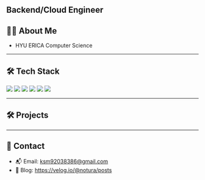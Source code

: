 
 ## Backend/Cloud Engineer

## 🧑‍💻 About Me

- HYU ERICA Computer Science
---

## 🛠 Tech Stack

<p>
  <img src="https://img.shields.io/badge/Java-007396?style=flat&logo=java&logoColor=white"/>
  <img src="https://img.shields.io/badge/Kotlin-7F52FF?style=flat&logo=kotlin&logoColor=white"/>
  <img src="https://img.shields.io/badge/Spring-6DB33F?style=flat&logo=spring&logoColor=white"/>
  <img src="https://img.shields.io/badge/Docker-2496ED?style=flat&logo=docker&logoColor=white"/>
  <img src="https://img.shields.io/badge/AWS-232F3E?style=flat&logo=amazon-aws&logoColor=white"/>
  <img src="https://img.shields.io/badge/PostgreSQL-4169E1?style=flat&logo=postgresql&logoColor=white"/>
</p>

---
## 🛠️ Projects


---
## 💬 Contact

- 📬 Email: ksm92038386@gmail.com  
- 📝 Blog: https://velog.io/@notura/posts


